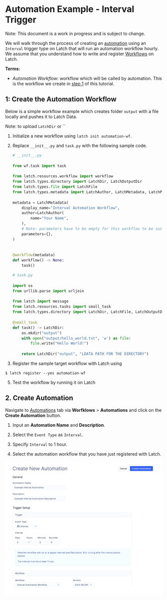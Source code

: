 # Automation Example - Interval Trigger

Note: This document is a work in progress and is subject to change.

We will walk through the process of creating an [automation](overview.md) using an `Interval` trigger type on Latch that will run an automation workflow hourly. We assume that you understand how to write and register [Workflows](../basics/what_is_a_workflow.md) on Latch.

**Terms:**
- _Automation Workflow_: workflow which will be called by automation. This is the workflow we create in [step 1](#1-create-the-automation-workflow) of this tutorial.

## 1: Create the Automation Workflow
Below is a simple workflow example which creates folder `output` with a file locally and pushes it to Latch Data.

Note: to upload `LatchDir` or ``

1. Initialize a new workflow using `latch init automation-wf`.
2. Replace `__init__.py` and `task.py` with the following sample code.
    ```python
    # __init__.py

    from wf.task import task

    from latch.resources.workflow import workflow
    from latch.types.directory import LatchDir, LatchOutputDir
    from latch.types.file import LatchFile
    from latch.types.metadata import LatchAuthor, LatchMetadata, LatchParameter

    metadata = LatchMetadata(
        display_name="Interval Automation Workflow",
        author=LatchAuthor(
            name="Your Name",
        ),
        # Note: parameters have to be empty for this workflow to be successfully run by the automation
        parameters={},
    )


    @workflow(metadata)
    def workflow() -> None:
        task()
    ```

    ```python
    # task.py

    import os
    from urllib.parse import urljoin

    from latch import message
    from latch.resources.tasks import small_task
    from latch.types.directory import LatchDir, LatchFile, LatchOutputDir

    @small_task
    def task() -> LatchDir:
        os.mkdir("output")
        with open("output/hello_world.txt", 'w') as file:
            file.write("Hello World!")

        return LatchDir("output", "LDATA PATH FOR THE DIRECTORY")
    ```

3. Register the sample target workflow with Latch using
```shell-session
$ latch register --yes automation-wf
```
5. Test the workflow by running it on Latch

## 2. Create Automation

Navigate to [Automations](https://console.latch.bio/automations) tab via **Worfklows** > **Automations** and click on the **Create Automation** button.

1. Input an **Automation Name** and **Description**.

2. Select the `Event Type` as `Interval`.

3. Specify `Interval` to 1 hour.

4. Select the automation workflow that you have just registered with Latch.

![Create Interval Automation Example](../assets/automation/create-interval-automation-example.png)
